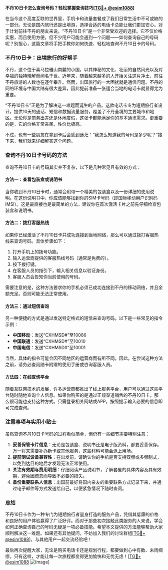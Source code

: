 **不丹10日卡怎么查询号码？轻松掌握查询技巧[[TG💪+ @esim1088](https://t.me/s/esim1088)]**

在当今这个高度互联的世界里，手机卡和流量套餐成了我们日常生活中不可或缺的一部分。无论是国内旅行还是出境游，选择合适的电话卡总能让我们更加安心。对于计划前往不丹的朋友来说，“不丹10日卡”是一个非常受欢迎的选择。它不仅价格实惠，而且使用方便，但不少用户可能会遇到一个问题——如何查询自己的号码呢？别担心，这篇文章将手把手教你如何快速、轻松地查询不丹10日卡的号码。

### 不丹10日卡：出境旅行的好帮手

不丹，这个位于喜马拉雅山南麓的小国，以其神秘的文化、壮丽的自然风光以及对幸福的独特理解而闻名于世。近年来，随着越来越多的人开始关注这片净土，前往不丹旅游的人数也在逐年攀升。然而，出国旅行的一大困扰就是通信问题。不丹的网络环境与中国大陆有很大差异，因此提前准备一张适合当地的电话卡就显得尤为重要。

“不丹10日卡”正是为了解决这一难题而诞生的产品。这款电话卡专为短期旅行者设计，提供10天的通话、短信和数据流量服务，覆盖了不丹全境的主要城市和地区。无论你是商务出差还是休闲度假，这张卡都能满足你的基本通讯需求。更重要的是，它的价格非常亲民，性价比极高。

不过，也有一些朋友在拿到卡后会感到迷茫：“我怎么知道我的号码是多少呢？”接下来，我们就来详细解答这个问题。

### 查询不丹10日卡号码的方法

查询不丹10日卡的号码其实并不复杂，以下是几种常见且有效的方式：

#### 方法一：查看包装盒或说明书

当你收到不丹10日卡时，通常会附带一个精美的包装盒以及一份详细的使用说明。在这份说明书中，你应该能够找到你的SIM卡号码（即国际移动用户识别码IMSI）。这是最直接也是最简单的方法，建议你在首次激活卡片之前先仔细检查包装盒和说明书。

#### 方法二：拨打客服热线

如果你已经激活了不丹10日卡并成功连接到当地网络，那么可以通过拨打客服热线来查询号码。具体步骤如下：

1. 打开手机上的拨号功能。
2. 输入运营商提供的客服热线号码（通常是免费的）。
3. 按下拨打键。
4. 在客服人员的指引下，输入相关信息以验证身份。
5. 客服人员会告知你当前使用的号码。

需要注意的是，这种方法要求你的手机必须已成功连接到不丹的移动网络，并且余额充足。否则可能无法正常使用。

#### 方法三：通过短信查询

另一种便捷的方式是通过发送特定格式的短信来查询号码。以下是一些常见的指令示例：

- **中国移动**：发送“CXHMSD#”至10086
- **中国联通**：发送“CXHMSD#”至10010
- **中国电信**：发送“CXHMSD#”至10001

当然，具体的指令可能会因不同地区的运营商而有所不同。因此，在尝试这种方法之前，请务必查阅随卡附赠的使用手册或咨询客服人员。

#### 方法四：在线查询平台

随着互联网技术的发展，许多运营商都推出了线上服务平台，用户可以通过这些平台随时随地查询个人信息。如果你购买的是通过正规渠道销售的不丹10日卡，那么很可能也支持这种方式。只需登录相关网站或APP，按照提示输入必要的信息即可完成查询。

### 注意事项与实用小贴士

虽然查询不丹10日卡号码的过程看似简单，但仍有一些细节需要特别注意：

1. **妥善保管卡片信息**：无论是包装盒、说明书还是电子版资料，都要妥善保存。万一将来需要补办新卡或其他服务，这些材料可能会派上用场。
2. **提前测试设备兼容性**：在出发前，请确认你的手机是否支持双频或多频制式，以免到达目的地后才发现无法正常使用。
3. **关注有效期与费用明细**：仔细阅读产品说明书，了解套餐的具体内容及其有效期，避免因疏忽而导致不必要的损失。
4. **备份重要联系人信息**：出国前最好将国内亲友的重要联系方式记录下来，并通过电子邮件等方式发送给自己，以便紧急情况下随时查阅。

### 总结

不丹10日卡作为一种专门为短期旅行者量身打造的服务产品，凭借其低廉的价格和良好的用户体验赢得了广泛好评。而对于那些初次接触此类服务的人来说，学会如何正确查询自己的号码无疑是一项必备技能。希望本文提供的方法能够帮助大家顺利解决这一难题。如果还有其他疑问，不妨加入我们的讨论群组[[TG💪+ @esim1088](https://t.me/s/esim1088)]，与其他用户一起交流经验吧！

最后再次提醒大家，无论是购买电话卡还是规划行程，都要做到心中有数、未雨绸缪。只有这样，才能让每一次旅程都变得更加愉快和无忧无虑！[[TG💪+ @esim1088](https://t.me/s/esim1088) ![Image](https://i.postimg.cc/4NQfJmqS/Snipaste-2025-05-13-00-14-12.png)]